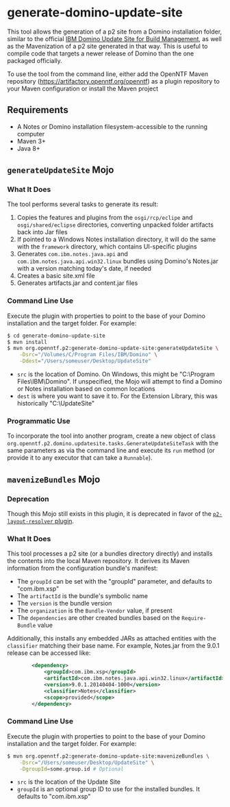 # generate-domino-update-site

This tool allows the generation of a p2 site from a Domino installation folder, similar to the official [IBM Domino Update Site for Build Management](https://openntf.org/main.nsf/project.xsp?r=project/IBM%20Domino%20Update%20Site%20for%20Build%20Management), as well as the Mavenization of a p2 site generated in that way. This is useful to compile code that targets a newer release of Domino than the one packaged officially.

To use the tool from the command line, either add the OpenNTF Maven repository (https://artifactory.openntf.org/openntf) as a plugin repository to your Maven configuration or install the Maven project

## Requirements

- A Notes or Domino installation filesystem-accessible to the running computer
- Maven 3+
- Java 8+

## `generateUpdateSite` Mojo

### What It Does

The tool performs several tasks to generate its result:

1. Copies the features and plugins from the  `osgi/rcp/eclipe` and `osgi/shared/eclipse`  directories, converting unpacked folder artifacts back into Jar files
2. If pointed to a Windows Notes installation directory, it will do the same with the `framework` directory, which contains UI-specific plugins
3. Generates `com.ibm.notes.java.api` and `com.ibm.notes.java.api.win32.linux` bundles using Domino's Notes.jar with a version matching today's date, if needed
4. Creates a basic site.xml file
5. Generates artifacts.jar and content.jar files

### Command Line Use

Execute the plugin with properties to point to the base of your Domino installation and the target folder. For example:

```sh
$ cd generate-domino-update-site
$ mvn install
$ mvn org.openntf.p2:generate-domino-update-site:generateUpdateSite \
	-Dsrc="/Volumes/C/Program Files/IBM/Domino" \
	-Ddest="/Users/someuser/Desktop/UpdateSite"
```
- `src` is the location of Domino. On Windows, this might be "C:\Program Files\IBM\Domino". If unspecified, the Mojo will attempt to find a Domino or Notes installation based on common locations
- `dest` is where you want to save it to. For the Extension Library, this was historically "C:\UpdateSite"

### Programmatic Use

To incorporate the tool into another program, create a new object of class `org.openntf.p2.domino.updatesite.tasks.GenerateUpdateSiteTask` with the same parameters as via the command line and execute its `run` method (or provide it to any executor that can take a `Runnable`).

## `mavenizeBundles` Mojo

### Deprecation

Though this Mojo still exists in this plugin, it is deprecated in favor of the [`p2-layout-resolver` plugin](https://github.com/OpenNTF/p2-layout-provider).

### What It Does

This tool processes a p2 site (or a bundles directory directly) and installs the contents into the local Maven repository. It derives its Maven information from the configuration bundle's manifest:

- The `groupId` can be set with the "groupId" parameter, and defaults to "com.ibm.xsp"
- The `artifactId` is the bundle's symbolic name
- The `version` is the bundle version
- The `organization` is the `Bundle-Vendor` value, if present
- The `dependencies` are other created bundles based on the `Require-Bundle` value

Additionally, this installs any embedded JARs as attached entities with the `classifier` matching their base name. For example, Notes.jar from the 9.0.1 release can be accessed like:

```xml
		<dependency>
			<groupId>com.ibm.xsp</groupId>
			<artifactId>com.ibm.notes.java.api.win32.linux</artifactId>
			<version>9.0.1.20140404-1000</version>
			<classifier>Notes</classifier>
			<scope>provided</scope>
		</dependency>
```

### Command Line Use

Execute the plugin with properties to point to the base of your Domino installation and the target folder. For example:

```sh
$ mvn org.openntf.p2:generate-domino-update-site:mavenizeBundles \
	-Dsrc="/Users/someuser/Desktop/UpdateSite" \
	-DgroupId=some.group.id # Optional
```

- `src` is the location of the Update Site
- `groupId` is an optional group ID to use for the installed bundles. It defaults to "com.ibm.xsp"

